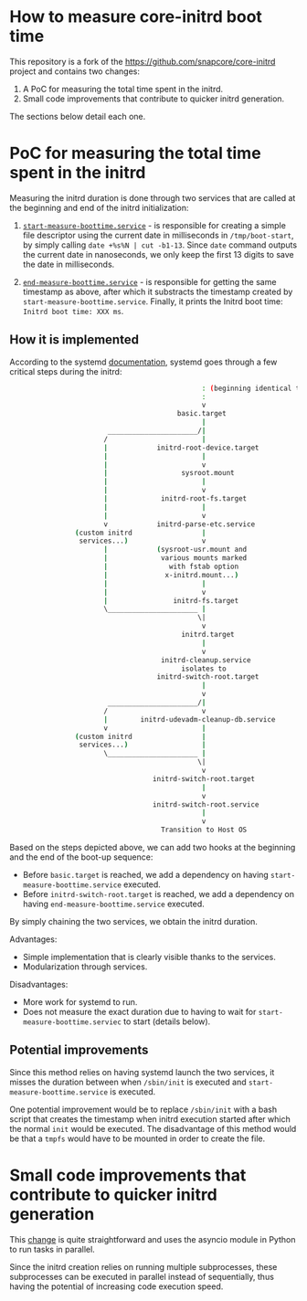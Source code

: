 # How to measure core-initrd boot time

This repository is a fork of the https://github.com/snapcore/core-initrd project and contains two changes:

1. A PoC for measuring the total time spent in the initrd.
2. Small code improvements that contribute to quicker initrd generation.

The sections below detail each one.


# PoC for measuring the total time spent in the initrd

Measuring the initrd duration is done through two services that are called at the beginning and end of the initrd initialization:

1. [`start-measure-boottime.service`](https://github.com/gc-plp/core-initrd/commit/f00fec1b6da0b0d7a3821f5dbeaae86bb8896650#diff-a35afa547fa049d324236fb9cf3cac2ebc064f2490fbe754c4a788374698e584) - is responsible for creating a simple file descriptor using the current date in milliseconds in `/tmp/boot-start`, by simply calling `date +%s%N | cut -b1-13`. Since `date` command outputs the current date in nanoseconds, we only keep the first 13 digits to save the date in milliseconds.

2. [`end-measure-boottime.service`](https://github.com/gc-plp/core-initrd/commit/f00fec1b6da0b0d7a3821f5dbeaae86bb8896650#diff-9e136312bb4db02f67129bf5fecb5fdb97bf995058595df2adc99cb049efc2ba) - is responsible for getting the same timestamp as above, after which it substracts the timestamp created by `start-measure-boottime.service`. Finally, it prints the Initrd boot time: `Initrd boot time: XXX ms`.

## How it is implemented

According to the systemd [documentation](https://www.freedesktop.org/software/systemd/man/bootup.html), systemd goes through
a few critical steps during the initrd:

```bash
                                               : (beginning identical to above)
                                               :
                                               v
                                         basic.target
                                               |                                 emergency.service
                        ______________________/|                                         |
                       /                       |                                         v
                       |            initrd-root-device.target                    emergency.target
                       |                       |
                       |                       v
                       |                  sysroot.mount
                       |                       |
                       |                       v
                       |             initrd-root-fs.target
                       |                       |
                       |                       v
                       v            initrd-parse-etc.service
                (custom initrd                 |
                 services...)                  v
                       |            (sysroot-usr.mount and
                       |             various mounts marked
                       |               with fstab option
                       |              x-initrd.mount...)
                       |                       |
                       |                       v
                       |                initrd-fs.target
                       \______________________ |
                                              \|
                                               v
                                          initrd.target
                                               |
                                               v
                                     initrd-cleanup.service
                                          isolates to
                                    initrd-switch-root.target
                                               |
                                               v
                        ______________________/|
                       /                       v
                       |        initrd-udevadm-cleanup-db.service
                       v                       |
                (custom initrd                 |
                 services...)                  |
                       \______________________ |
                                              \|
                                               v
                                   initrd-switch-root.target
                                               |
                                               v
                                   initrd-switch-root.service
                                               |
                                               v
                                     Transition to Host OS
```

Based on the steps depicted above, we can add two hooks at the beginning and the end of the boot-up sequence:

- Before `basic.target` is reached, we add a dependency on having `start-measure-boottime.service` executed.
- Before `initrd-switch-root.target` is reached, we add a dependency on having `end-measure-boottime.service` executed.

By simply chaining the two services, we obtain the initrd duration.

Advantages:

- Simple implementation that is clearly visible thanks to the services.
- Modularization through services.

Disadvantages:

- More work for systemd to run.
- Does not measure the exact duration due to having to wait for `start-measure-boottime.serviec` to start (details below).

## Potential improvements

Since this method relies on having systemd launch the two services, it misses the duration between when `/sbin/init` is executed and `start-measure-boottime.service` is executed.

One potential improvement would be to replace `/sbin/init` with a bash script that creates the timestamp when initrd execution started after which the normal `init` would be executed. The disadvantage of this method would be that a `tmpfs` would have to be mounted in order to create the file.


# Small code improvements that contribute to quicker initrd generation

This [change](https://github.com/gc-plp/core-initrd/commit/a7924f63d50a58c1950b8c0b4a18af4a8e789723) is quite straightforward and uses the asyncio module in Python to run tasks in parallel.

Since the initrd creation relies on running multiple subprocesses, these subprocesses can be executed in parallel instead of sequentially, thus having the potential of increasing code execution speed.